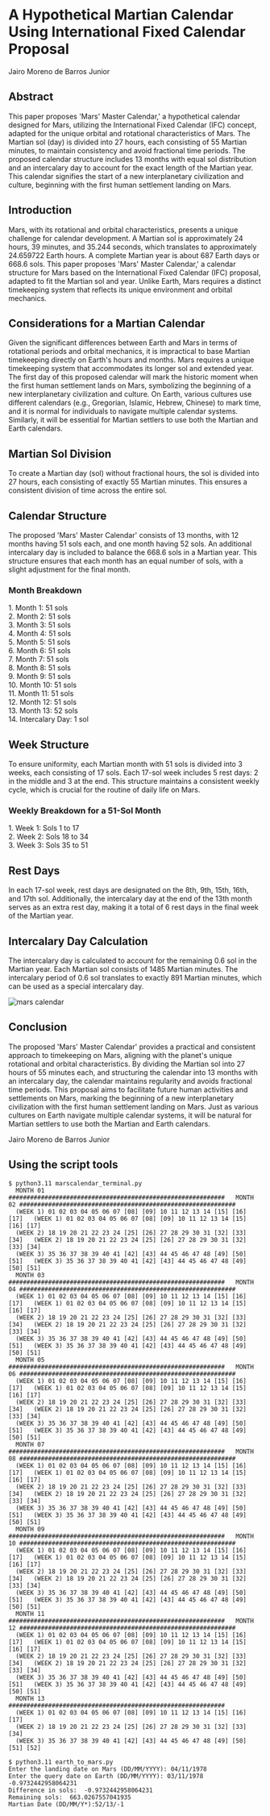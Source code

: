 # A Hypothetical Martian Calendar Using International Fixed Calendar Proposal

Jairo Moreno de Barros Junior

## Abstract

This paper proposes 'Mars' Master Calendar,' a hypothetical calendar designed for Mars, utilizing the International Fixed Calendar (IFC) concept, adapted for the unique orbital and rotational characteristics of Mars. The Martian sol (day) is divided into 27 hours, each consisting of 55 Martian minutes, to maintain consistency and avoid fractional time periods. The proposed calendar structure includes 13 months with equal sol distribution and an intercalary day to account for the exact length of the Martian year. This calendar signifies the start of a new interplanetary civilization and culture, beginning with the first human settlement landing on Mars.

## Introduction

Mars, with its rotational and orbital characteristics, presents a unique challenge for calendar development. A Martian sol is approximately 24 hours, 39 minutes, and 35.244 seconds, which translates to approximately 24.659722 Earth hours. A complete Martian year is about 687 Earth days or 668.6 sols. This paper proposes 'Mars' Master Calendar,' a calendar structure for Mars based on the International Fixed Calendar (IFC) proposal, adapted to fit the Martian sol and year. Unlike Earth, Mars requires a distinct timekeeping system that reflects its unique environment and orbital mechanics.

## Considerations for a Martian Calendar

Given the significant differences between Earth and Mars in terms of rotational periods and orbital mechanics, it is impractical to base Martian timekeeping directly on Earth's hours and months. Mars requires a unique timekeeping system that accommodates its longer sol and extended year. The first day of this proposed calendar will mark the historic moment when the first human settlement lands on Mars, symbolizing the beginning of a new interplanetary civilization and culture. On Earth, various cultures use different calendars (e.g., Gregorian, Islamic, Hebrew, Chinese) to mark time, and it is normal for individuals to navigate multiple calendar systems. Similarly, it will be essential for Martian settlers to use both the Martian and Earth calendars.

## Martian Sol Division

To create a Martian day (sol) without fractional hours, the sol is divided into 27 hours, each consisting of exactly 55 Martian minutes. This ensures a consistent division of time across the entire sol.

## Calendar Structure

The proposed 'Mars' Master Calendar' consists of 13 months, with 12 months having 51 sols each, and one month having 52 sols. An additional intercalary day is included to balance the 668.6 sols in a Martian year. This structure ensures that each month has an equal number of sols, with a slight adjustment for the final month.

### Month Breakdown

1\. Month 1: 51 sols  
2\. Month 2: 51 sols  
3\. Month 3: 51 sols  
4\. Month 4: 51 sols  
5\. Month 5: 51 sols  
6\. Month 6: 51 sols  
7\. Month 7: 51 sols  
8\. Month 8: 51 sols  
9\. Month 9: 51 sols  
10\. Month 10: 51 sols  
11\. Month 11: 51 sols  
12\. Month 12: 51 sols  
13\. Month 13: 52 sols  
14\. Intercalary Day: 1 sol  

## Week Structure

To ensure uniformity, each Martian month with 51 sols is divided into 3 weeks, each consisting of 17 sols. Each 17-sol week includes 5 rest days: 2 in the middle and 3 at the end. This structure maintains a consistent weekly cycle, which is crucial for the routine of daily life on Mars.

### Weekly Breakdown for a 51-Sol Month

1\. Week 1: Sols 1 to 17  
2\. Week 2: Sols 18 to 34  
3\. Week 3: Sols 35 to 51  

## Rest Days

In each 17-sol week, rest days are designated on the 8th, 9th, 15th, 16th, and 17th sol. Additionally, the intercalary day at the end of the 13th month serves as an extra rest day, making it a total of 6 rest days in the final week of the Martian year.

## Intercalary Day Calculation

The intercalary day is calculated to account for the remaining 0.6 sol in the Martian year. Each Martian sol consists of 1485 Martian minutes. The intercalary period of 0.6 sol translates to exactly 891 Martian minutes, which can be used as a special intercalary day.



![mars calendar](https://github.com/masterzion/mars_calendar/blob/main/Screenshot_20240703_025513.png?raw=true)


## Conclusion

The proposed 'Mars' Master Calendar' provides a practical and consistent approach to timekeeping on Mars, aligning with the planet's unique rotational and orbital characteristics. By dividing the Martian sol into 27 hours of 55 minutes each, and structuring the calendar into 13 months with an intercalary day, the calendar maintains regularity and avoids fractional time periods. This proposal aims to facilitate future human activities and settlements on Mars, marking the beginning of a new interplanetary civilization with the first human settlement landing on Mars. Just as various cultures on Earth navigate multiple calendar systems, it will be natural for Martian settlers to use both the Martian and Earth calendars.

Jairo Moreno de Barros Junior




## Using the script tools

```
$ python3.11 marscalendar_terminal.py
  MONTH 01 ############################################################   MONTH 02 ############################################################
  (WEEK 1) 01 02 03 04 05 06 07 [08] [09] 10 11 12 13 14 [15] [16] [17]   (WEEK 1) 01 02 03 04 05 06 07 [08] [09] 10 11 12 13 14 [15] [16] [17]
  (WEEK 2) 18 19 20 21 22 23 24 [25] [26] 27 28 29 30 31 [32] [33] [34]   (WEEK 2) 18 19 20 21 22 23 24 [25] [26] 27 28 29 30 31 [32] [33] [34]
  (WEEK 3) 35 36 37 38 39 40 41 [42] [43] 44 45 46 47 48 [49] [50] [51]   (WEEK 3) 35 36 37 38 39 40 41 [42] [43] 44 45 46 47 48 [49] [50] [51]
  MONTH 03 ############################################################   MONTH 04 ############################################################
  (WEEK 1) 01 02 03 04 05 06 07 [08] [09] 10 11 12 13 14 [15] [16] [17]   (WEEK 1) 01 02 03 04 05 06 07 [08] [09] 10 11 12 13 14 [15] [16] [17]
  (WEEK 2) 18 19 20 21 22 23 24 [25] [26] 27 28 29 30 31 [32] [33] [34]   (WEEK 2) 18 19 20 21 22 23 24 [25] [26] 27 28 29 30 31 [32] [33] [34]
  (WEEK 3) 35 36 37 38 39 40 41 [42] [43] 44 45 46 47 48 [49] [50] [51]   (WEEK 3) 35 36 37 38 39 40 41 [42] [43] 44 45 46 47 48 [49] [50] [51]
  MONTH 05 ############################################################   MONTH 06 ############################################################
  (WEEK 1) 01 02 03 04 05 06 07 [08] [09] 10 11 12 13 14 [15] [16] [17]   (WEEK 1) 01 02 03 04 05 06 07 [08] [09] 10 11 12 13 14 [15] [16] [17]
  (WEEK 2) 18 19 20 21 22 23 24 [25] [26] 27 28 29 30 31 [32] [33] [34]   (WEEK 2) 18 19 20 21 22 23 24 [25] [26] 27 28 29 30 31 [32] [33] [34]
  (WEEK 3) 35 36 37 38 39 40 41 [42] [43] 44 45 46 47 48 [49] [50] [51]   (WEEK 3) 35 36 37 38 39 40 41 [42] [43] 44 45 46 47 48 [49] [50] [51]
  MONTH 07 ############################################################   MONTH 08 ############################################################
  (WEEK 1) 01 02 03 04 05 06 07 [08] [09] 10 11 12 13 14 [15] [16] [17]   (WEEK 1) 01 02 03 04 05 06 07 [08] [09] 10 11 12 13 14 [15] [16] [17]
  (WEEK 2) 18 19 20 21 22 23 24 [25] [26] 27 28 29 30 31 [32] [33] [34]   (WEEK 2) 18 19 20 21 22 23 24 [25] [26] 27 28 29 30 31 [32] [33] [34]
  (WEEK 3) 35 36 37 38 39 40 41 [42] [43] 44 45 46 47 48 [49] [50] [51]   (WEEK 3) 35 36 37 38 39 40 41 [42] [43] 44 45 46 47 48 [49] [50] [51]
  MONTH 09 ############################################################   MONTH 10 ############################################################
  (WEEK 1) 01 02 03 04 05 06 07 [08] [09] 10 11 12 13 14 [15] [16] [17]   (WEEK 1) 01 02 03 04 05 06 07 [08] [09] 10 11 12 13 14 [15] [16] [17]
  (WEEK 2) 18 19 20 21 22 23 24 [25] [26] 27 28 29 30 31 [32] [33] [34]   (WEEK 2) 18 19 20 21 22 23 24 [25] [26] 27 28 29 30 31 [32] [33] [34]
  (WEEK 3) 35 36 37 38 39 40 41 [42] [43] 44 45 46 47 48 [49] [50] [51]   (WEEK 3) 35 36 37 38 39 40 41 [42] [43] 44 45 46 47 48 [49] [50] [51]
  MONTH 11 ############################################################   MONTH 12 ############################################################
  (WEEK 1) 01 02 03 04 05 06 07 [08] [09] 10 11 12 13 14 [15] [16] [17]   (WEEK 1) 01 02 03 04 05 06 07 [08] [09] 10 11 12 13 14 [15] [16] [17]
  (WEEK 2) 18 19 20 21 22 23 24 [25] [26] 27 28 29 30 31 [32] [33] [34]   (WEEK 2) 18 19 20 21 22 23 24 [25] [26] 27 28 29 30 31 [32] [33] [34]
  (WEEK 3) 35 36 37 38 39 40 41 [42] [43] 44 45 46 47 48 [49] [50] [51]   (WEEK 3) 35 36 37 38 39 40 41 [42] [43] 44 45 46 47 48 [49] [50] [51]
  MONTH 13 ############################################################ 
  (WEEK 1) 01 02 03 04 05 06 07 [08] [09] 10 11 12 13 14 [15] [16] [17] 
  (WEEK 2) 18 19 20 21 22 23 24 [25] [26] 27 28 29 30 31 [32] [33] [34] 
  (WEEK 3) 35 36 37 38 39 40 41 [42] [43] 44 45 46 47 48 [49] [50] [51] [52] 

$ python3.11 earth_to_mars.py 
Enter the landing date on Mars (DD/MM/YYYY): 04/11/1978
Enter the query date on Earth (DD/MM/YYYY): 03/11/1978
-0.9732442958064231
Difference in sols:  -0.9732442958064231
Remaining sols:  663.0267557041935
Martian Date (DD/MM/Y*):52/13/-1

```

